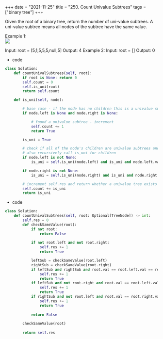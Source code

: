 +++ 
date = "2021-11-25"
title = "250. Count Univalue Subtrees"
tags = ["binary tree"]
+++

Given the root of a binary tree, return the number of uni-value subtrees.
A uni-value subtree means all nodes of the subtree have the same value.
 
Example 1:  
![](https://assets.leetcode.com/uploads/2020/08/21/unival_e1.jpg)

Input: root = [5,1,5,5,5,null,5] Output: 4 
Example 2:
Input: root = [] Output: 0

- code
```py
class Solution:
    def countUnivalSubtrees(self, root):
        if root is None: return 0
        self.count = 0
        self.is_uni(root)
        return self.count

    def is_uni(self, node):

        # base case - if the node has no children this is a univalue subtree
        if node.left is None and node.right is None:

            # found a univalue subtree - increment
            self.count += 1
            return True

        is_uni = True

        # check if all of the node's children are univalue subtrees and if they have the same value
        # also recursively call is_uni for children
        if node.left is not None:
            is_uni = self.is_uni(node.left) and is_uni and node.left.val == node.val

        if node.right is not None:
            is_uni = self.is_uni(node.right) and is_uni and node.right.val == node.val

        # increment self.res and return whether a univalue tree exists here
        self.count += is_uni
        return is_uni
```
- code
```py
class Solution:
    def countUnivalSubtrees(self, root: Optional[TreeNode]) -> int:
        self.res = 0
        def checkSameValue(root):
            if not root:
                return False
            
            if not root.left and not root.right:
                self.res += 1
                return True

            leftSub = checkSameValue(root.left)
            rightSub = checkSameValue(root.right)
            if leftSub and rightSub and root.val == root.left.val == root.right.val:
                self.res += 1
                return True
            if leftSub and not root.right and root.val == root.left.val:
                self.res += 1
                return True
            if rightSub and not root.left and root.val == root.right.val:
                self.res += 1
                return True
            
            return False
        
        checkSameValue(root)
        
        return self.res
```
